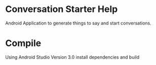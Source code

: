 # Conversation Starter Help
Android Application to generate things to say and start conversations.

# Compile
Using Android Studio Version 3.0 install dependencies and build